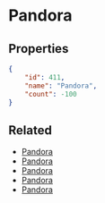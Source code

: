 # Pandora

<no description available>

## Properties

```json
{
    "id": 411,
    "name": "Pandora",
    "count": -100
}
```

## Related

- [Pandora](../items/12360-pandora.md)
- [Pandora](../items/12361-pandora.md)
- [Pandora](../items/12362-pandora.md)
- [Pandora](../items/12363-pandora.md)
- [Pandora](../items/12364-pandora.md)

